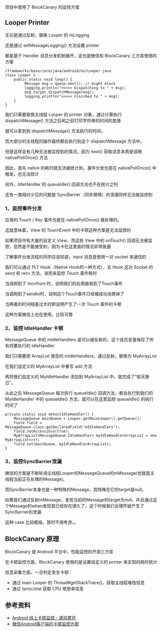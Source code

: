 
项目中使用了 BlockCanary 的监控方案

## Looper Printer

无论是通过反射，替换 Looper 的 mLogging

还是通过 setMessageLogging() 方法设置 printer

都是基于 Handler 消息分发机制展开，这也是微信和 BlockCanary 三方库使用的方案

```
/frameworks/base/core/java/android/os/Looper.java
class Looper {
    public static void loop() {
         Message msg = queue.next(); // might block
         logging.println(">>>>> Dispatching to " + msg);
         msg.target.dispatchMessage(msg);
         logging.println("<<<<< Finished to " + msg);
    }
}
```

我们只需要替换主线程 Looper 的 printer 对象，通过计算执行 dispatchMessage() 方法之后和之前打印字符串的时间的差值

就可以拿到到 dispatchMessage() 方法执行的时间。

而大部分的主线程的操作最终都会执行到这个 dispatchMessage 方法中。

但是这样会有几种无法被监控到的情况，因为 next() 获取消息本质是调用 nativePollOnce() 方法

因此，首先 native 的耗时就无法被统计到，事件分发也是在 nativePollOnce() 中触发，也无法统计

另外，IdleHandler 的 queueIdle() 回调方法也不在统计之列

还有一类相对少见的问题是 SyncBarrier（同步屏障）的泄漏同样无法被监控到

### 1、监控事件分发

应用的 Touch / Key 事件也是在 nativePollOnce() 被处理的。

这就意味着，View 的 TouchEvent 中的卡顿这种方案是无法监控的

如果项目中有大量的自定义 View，而这些 View 中的 onTouch() 回调无法被监控，显然是不能接受的，因为卡在这里面的情况非常普遍

了解事件分发流程的同学应该知道，input 消息是使用一对 socket 来通信的

我们可以通过 PLT Hook（Native Hook的一种方式），去 Hook 这对 Socket 的 send 和 recv 方法，进而来监控 Touch 事件耗时

当调用到了 recvfrom 时，说明我们的应用接收到了Touch事件

当调用到了sendto时，说明这个Touch事件已经被成功消费掉了

当两者的时间相差过大时即说明产生了一次 Touch 事件的卡顿

这种方案微信上也在使用，比较可靠

### 2、监控 IdleHandler 卡顿

MessageQueue 中的 mIdleHandlers 是可以被反射的，这个成员变量保存了所有将要执行的 IdleHandler

我们只需要把 ArrayList 类型的 mIdleHandlers，通过反射，替换为 MyArrayList

在我们自定义的 MyArrayList 中重写 add 方法

再将我们自定义的 MyIdleHandler 添加到 MyArrayList 中，就完成了“偷天换日”。

从此之后 MessageQueue 每次执行 queueIdle() 回调方法，都会执行到我们的 MyIdleHandler 中的 queueIdle() 方法，就可以在这里监控 queueIdle() 的执行时间了

```
private static void detectIdleHandler() {
    MessageQueue mainQueue = Looper.getMainLooper().getQueue();
    Field field = MessageQueue.class.getDeclaredField("mIdleHandlers");
    field.setAccessible(true);
    MyArrayList<MessageQueue.IdleHandler> myIdleHandlerArrayList = new MyArrayList<>();
    field.set(mainQueue, myIdleHandlerArrayList);
}
```

### 3、监控SyncBarrier泄漏

微信的方案是不断轮询主线程Looper的MessageQueue的mMessage(也就是主线程当前正在处理的Message)。

而SyncBarrier本身也是一种特殊的Message，其特殊在它的target是null。

如果我们通过反射mMessage，发现当前的Message的target为null，并且通过这个Message的when发现其已经存在很久了，这个时候我们合理怀疑产生了SyncBarrier的泄漏

这种 case 比较极端，暂时不用考虑。。

## BlockCanary 原理

BlockCanary 是 Android 平台中，性能监控的开源三方库

在卡顿监控方面，BlockCanary 使用的是设置自定义的 printer 来实现的耗时统计

信息采集方面，一旦判定发生卡顿：

- 通过 main Looper 的 Thread#getStackTrace()，获取主线程堆栈信息
- 通过 /proc/stat 获取 CPU 使用率信息

## 参考资料

- [Android 线上卡顿监控 - 潇风寒月](https://juejin.cn/post/7177194449322606647)
- [微信Android客户端的卡顿监控方案](https://cloud.tencent.com/developer/article/1846821)